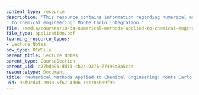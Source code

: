 ```yaml
---
content_type: resource
description: 'This resource contains information regarding numerical methods applied
  to chemical engineering: Monte Carlo integration.'
file: /media/courses/10-34-numerical-methods-applied-to-chemical-engineering-fall-2015/96f9cd4f20305f674d0b101785b09f9b_MIT10_34F15_Lec32.pdf
file_type: application/pdf
learning_resource_types:
- Lecture Notes
ocw_type: OCWFile
parent_title: Lecture Notes
parent_type: CourseSection
parent_uid: a27bdb95-dd13-cb24-9276-77496d8a5c4a
resourcetype: Document
title: 'Numerical Methods Applied to Chemical Engineering: Monte Carlo Methods 1'
uid: 96f9cd4f-2030-5f67-4d0b-101785b09f9b
---
```

